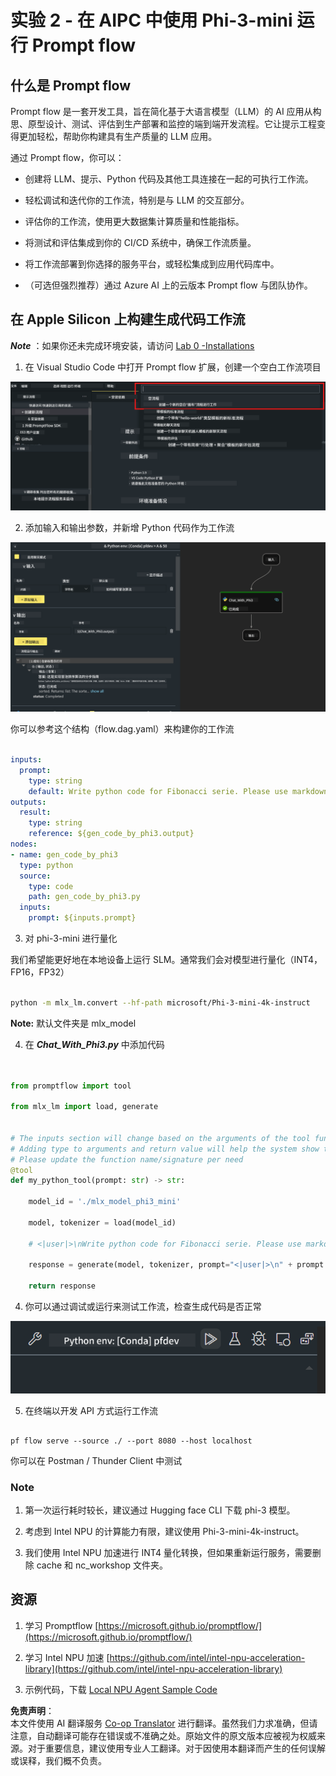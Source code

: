 <!--
CO_OP_TRANSLATOR_METADATA:
{
  "original_hash": "3dbbf568625b1ee04b354c2dc81d3248",
  "translation_date": "2025-05-07T13:53:30+00:00",
  "source_file": "md/02.Application/02.Code/Phi3/VSCodeExt/HOL/Apple/02.PromptflowWithMLX.md",
  "language_code": "zh"
}
-->
# **实验 2 - 在 AIPC 中使用 Phi-3-mini 运行 Prompt flow**

## **什么是 Prompt flow**

Prompt flow 是一套开发工具，旨在简化基于大语言模型（LLM）的 AI 应用从构思、原型设计、测试、评估到生产部署和监控的端到端开发流程。它让提示工程变得更加轻松，帮助你构建具有生产质量的 LLM 应用。

通过 Prompt flow，你可以：

- 创建将 LLM、提示、Python 代码及其他工具连接在一起的可执行工作流。

- 轻松调试和迭代你的工作流，特别是与 LLM 的交互部分。

- 评估你的工作流，使用更大数据集计算质量和性能指标。

- 将测试和评估集成到你的 CI/CD 系统中，确保工作流质量。

- 将工作流部署到你选择的服务平台，或轻松集成到应用代码库中。

- （可选但强烈推荐）通过 Azure AI 上的云版本 Prompt flow 与团队协作。



## **在 Apple Silicon 上构建生成代码工作流**

***Note*** ：如果你还未完成环境安装，请访问 [Lab 0 -Installations](./01.Installations.md)

1. 在 Visual Studio Code 中打开 Prompt flow 扩展，创建一个空白工作流项目

![create](../../../../../../../../../translated_images/pf_create.bde888dc83502eba082a058175bbf1eee6791219795393a386b06fd3043ec54d.zh.png)

2. 添加输入和输出参数，并新增 Python 代码作为工作流

![flow](../../../../../../../../../translated_images/pf_flow.520824c0969f2a94f17e947f86bdc4b4c6c88a2efa394fe3bcfb58c0dbc578a7.zh.png)

你可以参考这个结构（flow.dag.yaml）来构建你的工作流

```yaml

inputs:
  prompt:
    type: string
    default: Write python code for Fibonacci serie. Please use markdown as output
outputs:
  result:
    type: string
    reference: ${gen_code_by_phi3.output}
nodes:
- name: gen_code_by_phi3
  type: python
  source:
    type: code
    path: gen_code_by_phi3.py
  inputs:
    prompt: ${inputs.prompt}


```

3. 对 phi-3-mini 进行量化

我们希望能更好地在本地设备上运行 SLM。通常我们会对模型进行量化（INT4，FP16，FP32）

```bash

python -m mlx_lm.convert --hf-path microsoft/Phi-3-mini-4k-instruct

```

**Note:** 默认文件夹是 mlx_model

4. 在 ***Chat_With_Phi3.py*** 中添加代码

```python


from promptflow import tool

from mlx_lm import load, generate


# The inputs section will change based on the arguments of the tool function, after you save the code
# Adding type to arguments and return value will help the system show the types properly
# Please update the function name/signature per need
@tool
def my_python_tool(prompt: str) -> str:

    model_id = './mlx_model_phi3_mini'

    model, tokenizer = load(model_id)

    # <|user|>\nWrite python code for Fibonacci serie. Please use markdown as output<|end|>\n<|assistant|>

    response = generate(model, tokenizer, prompt="<|user|>\n" + prompt  + "<|end|>\n<|assistant|>", max_tokens=2048, verbose=True)

    return response


```

4. 你可以通过调试或运行来测试工作流，检查生成代码是否正常

![RUN](../../../../../../../../../translated_images/pf_run.4239e8a0b420a58284edf6ee1471c1697c345670313c8e7beac0edaee15b9a9d.zh.png)

5. 在终端以开发 API 方式运行工作流

```

pf flow serve --source ./ --port 8080 --host localhost   

```

你可以在 Postman / Thunder Client 中测试


### **Note**

1. 第一次运行耗时较长，建议通过 Hugging face CLI 下载 phi-3 模型。

2. 考虑到 Intel NPU 的计算能力有限，建议使用 Phi-3-mini-4k-instruct。

3. 我们使用 Intel NPU 加速进行 INT4 量化转换，但如果重新运行服务，需要删除 cache 和 nc_workshop 文件夹。



## **资源**

1. 学习 Promptflow [https://microsoft.github.io/promptflow/](https://microsoft.github.io/promptflow/)

2. 学习 Intel NPU 加速 [https://github.com/intel/intel-npu-acceleration-library](https://github.com/intel/intel-npu-acceleration-library)

3. 示例代码，下载 [Local NPU Agent Sample Code](../../../../../../../../../code/07.Lab/01/AIPC/local-npu-agent)

**免责声明**：  
本文件使用 AI 翻译服务 [Co-op Translator](https://github.com/Azure/co-op-translator) 进行翻译。虽然我们力求准确，但请注意，自动翻译可能存在错误或不准确之处。原始文件的原文版本应被视为权威来源。对于重要信息，建议使用专业人工翻译。对于因使用本翻译而产生的任何误解或误释，我们概不负责。
